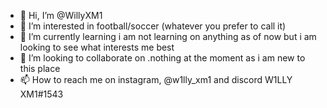 - 👋 Hi, I’m @WillyXM1
- 👀 I’m interested in football/soccer (whatever you prefer to call it)
- 🌱 I’m currently learning i am not learning on anything as of now but i am looking to see what interests me best 
- 💞️ I’m looking to collaborate on .nothing at the moment as i am new to this place
- 📫 How to reach me on instagram, @w1lly_xm1 and discord W1LLY XM1#1543 

<!---
WillyXM1/WillyXM1 is a ✨ special ✨ repository because its `README.md` (this file) appears on your GitHub profile.
You can click the Preview link to take a look at your changes.
--->
